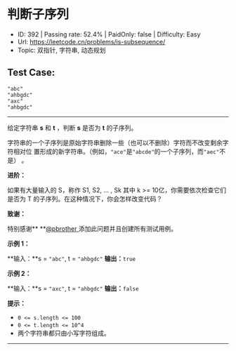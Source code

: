 # 判断子序列

* ID: 392     | Passing rate: 52.4% | PaidOnly: false  | Difficulty: Easy
* Url: https://leetcode.cn/problems/is-subsequence/
* Topic: 双指针, 字符串, 动态规划

## Test Case:

```
"abc"
"ahbgdc"
"axc"
"ahbgdc"
```

---

给定字符串 **s** 和 **t** ，判断 **s** 是否为 **t** 的子序列。

字符串的一个子序列是原始字符串删除一些（也可以不删除）字符而不改变剩余字符相对位
置形成的新字符串。（例如，`"ace"`是`"abcde"`的一个子序列，而`"aec"`不是）
。

**进阶：**

如果有大量输入的 S，称作 S1, S2, ... , Sk 其中 k >=
10亿，你需要依次检查它们是否为 T 的子序列。在这种情况下，你会怎样改变代码？

**致谢：**

特别感谢** **[@pbrother ][1]添加此问题并且创建所有测试用例。


**示例 1：**

**输入：**s = `"abc"`, t = `"ahbgdc"`
**输出：**`true`

**示例 2：**

**输入：**s = `"axc"`, t = `"ahbgdc"`
**输出：**`false`


**提示：**

* `0 <= s.length <= 100`
* `0 <= t.length <= 10^4`
* 两个字符串都只由小写字符组成。

[1]: "https://leetcode.com/pbrother/"

---
